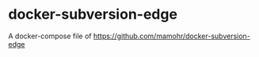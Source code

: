# docker-subversion-edge

A docker-compose file of https://github.com/mamohr/docker-subversion-edge

